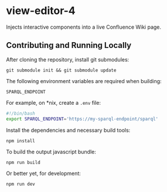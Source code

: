 # view-editor-4

Injects interactive components into a live Confluence Wiki page.

## Contributing and Running Locally

After cloning the repository, install git submodules:
```shell
git submodule init && git submodule update
```

The following environment variables are required when building:

```shell
SPARQL_ENDPOINT
```

For example, on *nix, create a `.env` file:
```bash
#!/bin/bash
export SPARQL_ENDPOINT='https://my-sparql-endpoint/sparql'
```

Install the dependencies and necessary build tools:
```shell
npm install
```

To build the output javascript bundle:

```shell
npm run build
```

Or better yet, for development:

```shell
npm run dev
```
